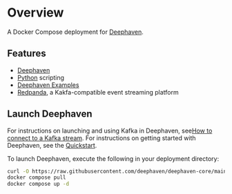 # Overview

A Docker Compose deployment for [Deephaven](https://deephaven.io).

## Features

- [Deephaven](https://deephaven.io)
- [Python](https://python.org/) scripting
- [Deephaven Examples](https://github.com/deephaven/examples)
- [Redpanda](https://vectorized.io/), a Kakfa-compatible event streaming platform

## Launch Deephaven

For instructions on launching and using Kafka in Deephaven, see[How to connect to a Kafka stream](https://deephaven.io/core/groovy/docs/how-to-guides/data-import-export/kafka-stream/). For instructions on getting started with Deephaven, see the [Quickstart](https://deephaven.io/core/docs/getting-started/quickstart/).

To launch Deephaven, execute the following in your deployment directory:

```bash
curl -O https://raw.githubusercontent.com/deephaven/deephaven-core/main/containers/python-examples-redpanda/docker-compose.yml
docker compose pull
docker compose up -d
```
